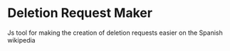# Deletion Request Maker
Js tool for making the creation of deletion requests easier on the Spanish wikipedia
